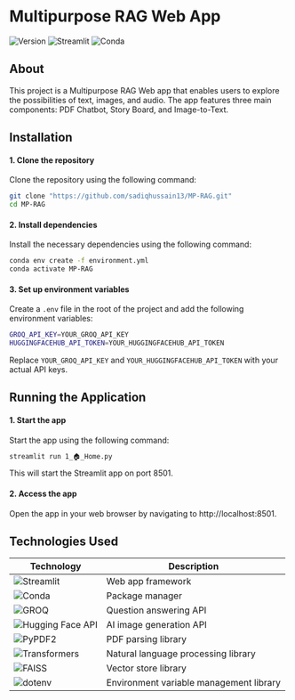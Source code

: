 # Multipurpose RAG Web App
![Version](https://img.shields.io/badge/Version-%5E1.0.0-blue.svg?style=for-the-badge)
![Streamlit](https://img.shields.io/badge/Streamlit-%5E1.10.0-green.svg?style=for-the-badge&logo=streamlit&logoColor=white)
![Conda](https://img.shields.io/badge/Conda-%5E4.10.2-orange.svg?style=for-the-badge&logo=conda&logoColor=white)

## About
This project is a Multipurpose RAG Web app that enables users to explore the possibilities of text, images, and audio. The app features three main components: PDF Chatbot, Story Board, and Image-to-Text.

## Installation
#### 1. Clone the repository
Clone the repository using the following command:
```bash
git clone "https://github.com/sadiqhussain13/MP-RAG.git"
cd MP-RAG
```
#### 2. Install dependencies
Install the necessary dependencies using the following command:
```bash
conda env create -f environment.yml
conda activate MP-RAG
```
#### 3. Set up environment variables
Create a `.env` file in the root of the project and add the following environment variables:
```bash
GROQ_API_KEY=YOUR_GROQ_API_KEY
HUGGINGFACEHUB_API_TOKEN=YOUR_HUGGINGFACEHUB_API_TOKEN
```
Replace `YOUR_GROQ_API_KEY` and `YOUR_HUGGINGFACEHUB_API_TOKEN` with your actual API keys.

## Running the Application
#### 1. Start the app
Start the app using the following command:
```bash
streamlit run 1_🏠_Home.py
```
This will start the Streamlit app on port 8501.

#### 2. Access the app
Open the app in your web browser by navigating to http://localhost:8501.

## Technologies Used

| Technology | Description |
|------------|-------------|
| ![Streamlit](https://img.shields.io/badge/Streamlit-%5E1.10.0-green.svg?style=for-the-badge&logo=streamlit&logoColor=white) | Web app framework |
| ![Conda](https://img.shields.io/badge/Conda-%5E4.10.2-orange.svg?style=for-the-badge&logo=conda&logoColor=white) | Package manager |
| ![GROQ](https://img.shields.io/badge/GROQ-%5E1.0.0-yellow.svg?style=for-the-badge&logo=groq&logoColor=white) | Question answering API |
| ![Hugging Face API](https://img.shields.io/badge/Hugging%20Face%20API-%5E3.1.0-orange.svg?style=for-the-badge&logo=huggingface&logoColor=white) | AI image generation API |
| ![PyPDF2](https://img.shields.io/badge/PyPDF2-%5E1.26.0-purple.svg?style=for-the-badge&logo=pyPDF2&logoColor=white) | PDF parsing library |
| ![Transformers](https://img.shields.io/badge/Transformers-%5E4.10.2-pink.svg?style=for-the-badge&logo=transformers&logoColor=white) | Natural language processing library |
| ![FAISS](https://img.shields.io/badge/FAISS-%5E1.7.3-blue.svg?style=for-the-badge&logo=faiss&logoColor=white) | Vector store library |
| ![dotenv](https://img.shields.io/badge/dotenv-%5E16.4.5-pink.svg?style=for-the-badge&logo=dotenv&logoColor=white) | Environment variable management library |
